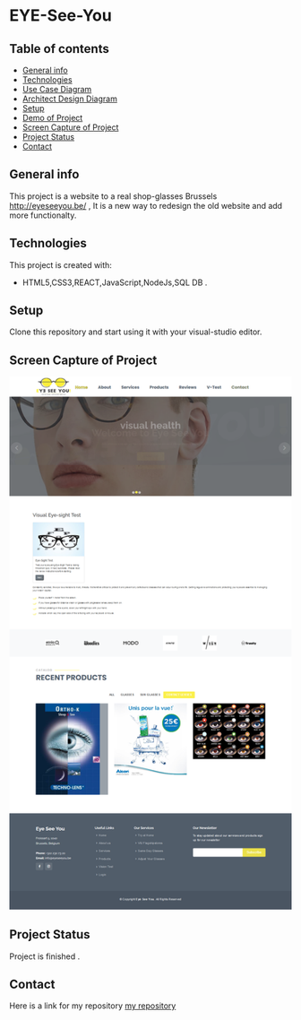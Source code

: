 # EYE-See-You

## Table of contents

- [General info](#general-info)
- [Technologies](#technologies)
- [Use Case Diagram](#usecase)
- [Architect Design Diagram](#architect)
- [Setup](#setup)
- [Demo of Project](#demo)
- [Screen Capture of Project](#screen-capture-of-project)
- [Project Status](#project-status)
- [Contact](#contact)

## General info

This project is a website to a real shop-glasses Brussels http://eyeseeyou.be/ , It is a new way to redesign the old website and add more functionalty.

## Technologies

This project is created with:

- HTML5,CSS3,REACT,JavaScript,NodeJs,SQL DB .

## Setup

Clone this repository and start using it with your visual-studio editor.

## Screen Capture of Project

![Screenshot](https://github.com/Rashaali84/Eye-See-You/blob/master/homepage.png)

## Project Status

Project is finished .

## Contact

Here is a link for my repository [my repository](https://rashaali84.github.io/)
